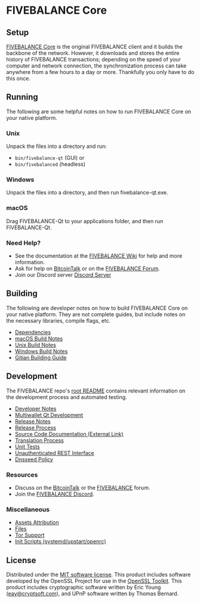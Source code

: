 FIVEBALANCE Core
=============

Setup
---------------------
[FIVEBALANCE Core](http://fivebalance.org/wallet) is the original FIVEBALANCE client and it builds the backbone of the network. However, it downloads and stores the entire history of FIVEBALANCE transactions; depending on the speed of your computer and network connection, the synchronization process can take anywhere from a few hours to a day or more. Thankfully you only have to do this once.

Running
---------------------
The following are some helpful notes on how to run FIVEBALANCE Core on your native platform.

### Unix

Unpack the files into a directory and run:

- `bin/fivebalance-qt` (GUI) or
- `bin/fivebalanced` (headless)

### Windows

Unpack the files into a directory, and then run fivebalance-qt.exe.

### macOS

Drag FIVEBALANCE-Qt to your applications folder, and then run FIVEBALANCE-Qt.

### Need Help?

* See the documentation at the [FIVEBALANCE Wiki](https://github.com/FIVEBALANCE-Project/FIVEBALANCE/wiki)
for help and more information.
* Ask for help on [BitcoinTalk](https://bitcointalk.org/index.php?topic=1262920.0) or on the [FIVEBALANCE Forum](http://forum.fivebalance.org/).
* Join our Discord server [Discord Server](https://discord.fivebalance.org)

Building
---------------------
The following are developer notes on how to build FIVEBALANCE Core on your native platform. They are not complete guides, but include notes on the necessary libraries, compile flags, etc.

- [Dependencies](dependencies.md)
- [macOS Build Notes](build-osx.md)
- [Unix Build Notes](build-unix.md)
- [Windows Build Notes](build-windows.md)
- [Gitian Building Guide](gitian-building.md)

Development
---------------------
The FIVEBALANCE repo's [root README](/README.md) contains relevant information on the development process and automated testing.

- [Developer Notes](developer-notes.md)
- [Multiwallet Qt Development](multiwallet-qt.md)
- [Release Notes](release-notes.md)
- [Release Process](release-process.md)
- [Source Code Documentation (External Link)](https://www.fuzzbawls.pw/fivebalance/doxygen/)
- [Translation Process](translation_process.md)
- [Unit Tests](unit-tests.md)
- [Unauthenticated REST Interface](REST-interface.md)
- [Dnsseed Policy](dnsseed-policy.md)

### Resources
* Discuss on the [BitcoinTalk](https://bitcointalk.org/index.php?topic=1262920.0) or the [FIVEBALANCE](http://forum.fivebalance.org/) forum.
* Join the [FIVEBALANCE Discord](https://discord.fivebalance.org).

### Miscellaneous
- [Assets Attribution](assets-attribution.md)
- [Files](files.md)
- [Tor Support](tor.md)
- [Init Scripts (systemd/upstart/openrc)](init.md)

License
---------------------
Distributed under the [MIT software license](/COPYING).
This product includes software developed by the OpenSSL Project for use in the [OpenSSL Toolkit](https://www.openssl.org/). This product includes
cryptographic software written by Eric Young ([eay@cryptsoft.com](mailto:eay@cryptsoft.com)), and UPnP software written by Thomas Bernard.
